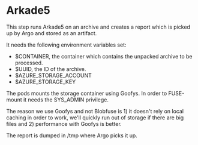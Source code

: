 # Arkade5

This step runs Arkade5 on an archive and creates a report which is picked up by Argo and stored as an artifact.

It needs the following environment variables set:
 * $CONTAINER, the container which contains the unpacked archive to be processed.
 * $UUID, the ID of the archive.
 * $AZURE_STORAGE_ACCOUNT
 * $AZURE_STORAGE_KEY

The pods mounts the storage container using Goofys. In order to FUSE-mount it needs the SYS_ADMIN privilege. 

The reason we use Goofys and not Blobfuse is 1) it doesn't rely on local caching in order to work, we'll quickly run out of storage if there are big files and 2) performance with Goofys is better.

The report is dumped in /tmp where Argo picks it up.